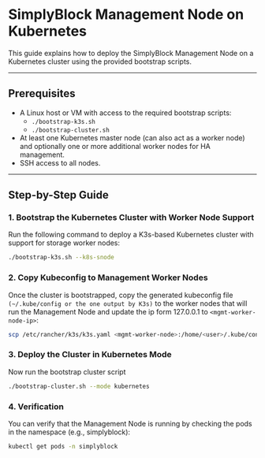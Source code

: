 # SimplyBlock Management Node on Kubernetes

This guide explains how to deploy the SimplyBlock Management Node on a Kubernetes cluster using the provided bootstrap scripts.

---

## Prerequisites

- A Linux host or VM with access to the required bootstrap scripts:
  - `./bootstrap-k3s.sh`
  - `./bootstrap-cluster.sh`
- At least one Kubernetes master node (can also act as a worker node) and optionally one or more additional worker nodes for HA management.
- SSH access to all nodes.

---

## Step-by-Step Guide

### 1. Bootstrap the Kubernetes Cluster with Worker Node Support

Run the following command to deploy a K3s-based Kubernetes cluster with support for storage worker nodes:

```bash
./bootstrap-k3s.sh --k8s-snode
```

### 2. Copy Kubeconfig to Management Worker Nodes

Once the cluster is bootstrapped, copy the generated kubeconfig file ``(~/.kube/config or the one output by K3s)`` to the worker nodes that will run the Management Node and update the ip form 127.0.0.1 to ``<mgmt-worker-node-ip>``:

```bash
scp /etc/rancher/k3s/k3s.yaml <mgmt-worker-node>:/home/<user>/.kube/config
```

### 3. Deploy the Cluster in Kubernetes Mode
Now run the bootstrap cluster script
```bash
./bootstrap-cluster.sh --mode kubernetes
```

### 4. Verification
You can verify that the Management Node is running by checking the pods in the namespace (e.g., simplyblock):

```bash
kubectl get pods -n simplyblock
```
